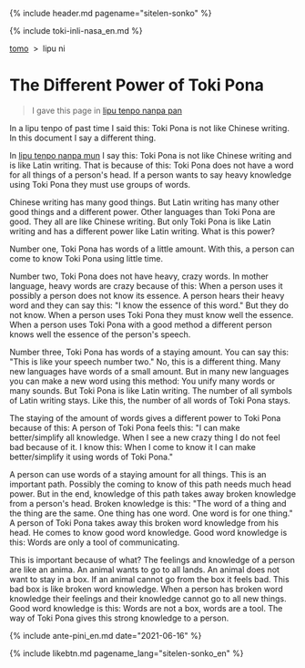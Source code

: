 {% include header.md pagename="sitelen-sonko" %}

{% include toki-inli-nasa_en.md %}

<span class="en">[tomo](https://joelthomastr.github.io/tokipona/README_en)&nbsp;&nbsp;>&nbsp;&nbsp;lipu ni</span>

# <span class="en">The Different Power of Toki Pona</span>

> <span class="en">I gave this page in [lipu tenpo nanpa pan](https://liputenpo.org/lipu-tenpo-nanpa-pan/)</span>

<span class="en">In a lipu tenpo of past time I said this: Toki Pona is not like Chinese writing. In this document I say a different thing.</span>

<span class="en">In [lipu tenpo nanpa mun](https://liputenpo.org/lipu-tenpo-nanpa-mun/) I say this: Toki Pona is not like Chinese writing and is like Latin writing. That is because of this: Toki Pona does not have a word for all things of a person's head. If a person wants to say heavy knowledge using Toki Pona they must use groups of words.</span>

<span class="en">Chinese writing has many good things. But Latin writing has many other good things and a different power. Other languages than Toki Pona are good. They all are like Chinese writing. But only Toki Pona is like Latin writing and has a different power like Latin writing. What is this power?</span>

<span class="en">Number one, Toki Pona has words of a little amount. With this, a person can come to know Toki Pona using little time.</span>

<span class="en">Number two, Toki Pona does not have heavy, crazy words. In mother language, heavy words are crazy because of this: When a person uses it possibly a person does not know its essence. A person hears their heavy word and they can say this: "I know the essence of this word." But they do not know. When a person uses Toki Pona they must know well the essence. When a person uses Toki Pona with a good method a different person knows well the essence of the person's speech.</span>

<span class="en">Number three, Toki Pona has words of a staying amount. You can say this: "This is like your speech number two." No, this is a different thing. Many new languages have words of a small amount. But in many new languages you can make a new word using this method: You unify many words or many sounds. But Toki Pona is like Latin writing. The number of all symbols of Latin writing stays. Like this, the number of all words of Toki Pona stays.</span>

<span class="en">The staying of the amount of words gives a different power to Toki Pona because of this: A person of Toki Pona feels this: "I can make better/simplify all knowledge. When I see a new crazy thing I do not feel bad because of it. I know this: When I come to know it I can make better/simplify it using words of Toki Pona."</span>

<span class="en">A person can use words of a staying amount for all things. This is an important path. Possibly the coming to know of this path needs much head power. But in the end, knowledge of this path takes away broken knowledge from a person's head. Broken knowledge is this: "The word of a thing and the thing are the same. One thing has one word. One word is for one thing." A person of Toki Pona takes away this broken word knowledge from his head. He comes to know good word knowledge. Good word knowledge is this: Words are only a tool of communicating.</span>

<span class="en">This is important because of what? The feelings and knowledge of a person are like an anima. An animal wants to go to all lands. An animal does not want to stay in a box. If an animal cannot go from the box it feels bad. This bad box is like broken word knowledge. When a person has broken word knowledge their feelings and their knowledge cannot go to all new things. Good word knowledge is this: Words are not a box, words are a tool. The way of Toki Pona gives this strong knowledge to a person.</span>

{% include ante-pini_en.md date="2021-06-16" %}

{% include likebtn.md pagename_lang="sitelen-sonko_en" %}
